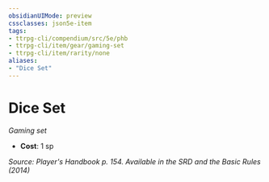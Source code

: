 ```yaml
---
obsidianUIMode: preview
cssclasses: json5e-item
tags:
- ttrpg-cli/compendium/src/5e/phb
- ttrpg-cli/item/gear/gaming-set
- ttrpg-cli/item/rarity/none
aliases: 
- "Dice Set"
---
```

# Dice Set
*Gaming set*  

- **Cost**: 1 sp

*Source: Player's Handbook p. 154. Available in the <span title='Systems Reference Document (5.1)'>SRD</span> and the Basic Rules (2014)*